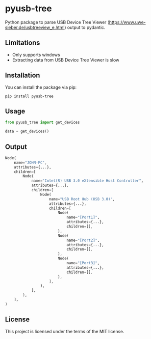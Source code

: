 # pyusb-tree

Python package to parse USB Device Tree Viewer (https://www.uwe-sieber.de/usbtreeview_e.html) output to pydantic.

## Limitations

- Only supports windows
- Extracting data from USB Device Tree Viewer is slow

## Installation

You can install the package via pip:

```
pip install pyusb-tree
```

## Usage

```python
from pyusb_tree import get_devices

data = get_devices()
```

## Output

```py
Node(
    name="JOHN-PC",
    attributes={...},
    children=[
        Node(
            name="Intel(R) USB 3.0 eXtensible Host Controller",
            attributes={...},
            children=[
                Node(
                    name="USB Root Hub (USB 3.0)",
                    attributes={...},
                    children=[
                        Node(
                            name="[Port1]",
                            attributes={...},
                            children=[],
                        ),
                        Node(
                            name="[Port2]",
                            attributes={...},
                            children=[],
                        ),
                        Node(
                            name="[Port3]",
                            attributes={...},
                            children=[],
                        ),
                    ],
                ),
            ],
        ),
    ],
)
```

## License

This project is licensed under the terms of the MIT license.
